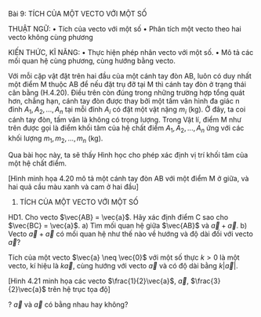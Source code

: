 Bài 9: TÍCH CỦA MỘT VECTO VỚI MỘT SỐ

THUẬT NGỮ:
• Tích của vecto với một số
• Phân tích một vecto theo hai vecto không cùng phương

KIẾN THỨC, KĨ NĂNG:
• Thực hiện phép nhân vecto với một số.
• Mô tả các mối quan hệ cùng phương, cùng hướng bằng vecto.

Với mỗi cặp vật đặt trên hai đầu của một cánh tay đòn AB, luôn có duy nhất một điểm M thuộc AB để nếu đặt trụ đỡ tại M thì cánh tay đòn ở trạng thái cân bằng (H.4.20). Điều trên còn đúng trong những trường hợp tổng quát hơn, chẳng hạn, cánh tay đòn được thay bởi một tấm vân hình đa giác n đỉnh $A_1, A_2,..., A_n$ tại mỗi đỉnh $A_i$ có đặt một vật nặng $m_i$ (kg). Ở đây, ta coi cánh tay đòn, tấm vân là không có trọng lượng. Trong Vật lí, điểm M như trên được gọi là điểm khối tâm của hệ chất điểm $A_1, A_2,..., A_n$ ứng với các khối lượng $m_1, m_2,..., m_n$ (kg).

Qua bài học này, ta sẽ thấy Hình học cho phép xác định vị trí khối tâm của một hệ chất điểm.

[Hình minh họa 4.20 mô tả một cánh tay đòn AB với một điểm M ở giữa, và hai quả cầu màu xanh và cam ở hai đầu]

1. TÍCH CỦA MỘT VECTO VỚI MỘT SỐ

HD1. Cho vecto $\vec{AB} = \vec{a}$. Hãy xác định điểm C sao cho $\vec{BC} = \vec{a}$.
a) Tìm mối quan hệ giữa $\vec{AB}$ và $\vec{a} + \vec{a}$.
b) Vecto $\vec{a} + \vec{a}$ có mối quan hệ như thế nào về hướng và độ dài đối với vecto $\vec{a}$?

Tích của một vecto $\vec{a} \neq \vec{0}$ với một số thực $k > 0$ là một vecto, kí hiệu là $k\vec{a}$, cùng hướng với vecto $\vec{a}$ và có độ dài bằng $k|\vec{a}|$.

[Hình 4.21 minh họa các vecto $\frac{1}{2}\vec{a}$, $\vec{a}$, $\frac{3}{2}\vec{a}$ trên hệ trục tọa độ]

? $\vec{a}$ và $\vec{a}$ có bằng nhau hay không?